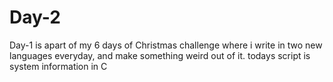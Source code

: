 # Day-2
Day-1 is apart of my 6 days of Christmas challenge where i write in two new languages everyday, and make something weird out of it. todays script is system information in C
